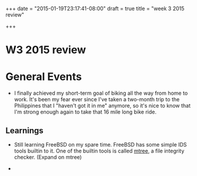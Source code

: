 +++
date = "2015-01-19T23:17:41-08:00"
draft = true
title = "week 3 2015 review"

+++

# W3 2015 review

# General Events

- I finally achieved my short-term goal of biking all the way from
  home to work. It's been my fear ever since I've taken a two-month
  trip to the Philippines that I "haven't got it in me" anymore, so
  it's nice to know that I'm strong enough again to take that 16 mile
  long bike ride.

## Learnings

- Still learning FreeBSD on my spare time. FreeBSD has some simple IDS
  tools builtin to it. One of the builtin tools is called [mtree](),
  a file integrity checker. (Expand on mtree)

-
